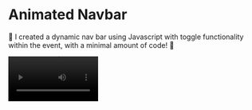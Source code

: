 # Animated Navbar
🚀 I created a dynamic nav bar using Javascript with toggle functionality within the event, with a minimal amount of code! 🤯

<video src='video/video.mp4' width=180/>
